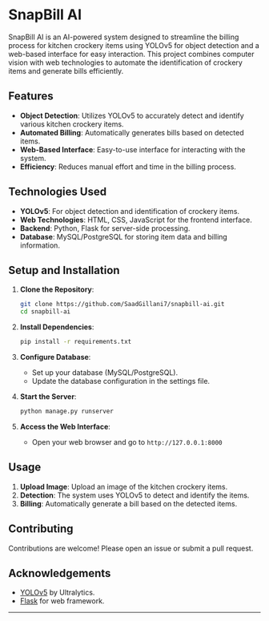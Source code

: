 # SnapBill AI

SnapBill AI is an AI-powered system designed to streamline the billing process for kitchen crockery items using YOLOv5 for object detection and a web-based interface for easy interaction. This project combines computer vision with web technologies to automate the identification of crockery items and generate bills efficiently.

## Features

- **Object Detection**: Utilizes YOLOv5 to accurately detect and identify various kitchen crockery items.
- **Automated Billing**: Automatically generates bills based on detected items.
- **Web-Based Interface**: Easy-to-use interface for interacting with the system.
- **Efficiency**: Reduces manual effort and time in the billing process.

## Technologies Used

- **YOLOv5**: For object detection and identification of crockery items.
- **Web Technologies**: HTML, CSS, JavaScript for the frontend interface.
- **Backend**: Python, Flask for server-side processing.
- **Database**: MySQL/PostgreSQL for storing item data and billing information.

## Setup and Installation

1. **Clone the Repository**:
    ```bash
    git clone https://github.com/SaadGillani7/snapbill-ai.git
    cd snapbill-ai
    ```

2. **Install Dependencies**:
    ```bash
    pip install -r requirements.txt
    ```

3. **Configure Database**:
    - Set up your database (MySQL/PostgreSQL).
    - Update the database configuration in the settings file.


4. **Start the Server**:
    ```bash
    python manage.py runserver
    ```

5. **Access the Web Interface**:
    - Open your web browser and go to `http://127.0.0.1:8000`

## Usage

1. **Upload Image**: Upload an image of the kitchen crockery items.
2. **Detection**: The system uses YOLOv5 to detect and identify the items.
3. **Billing**: Automatically generate a bill based on the detected items.

## Contributing

Contributions are welcome! Please open an issue or submit a pull request.


## Acknowledgements

- [YOLOv5](https://github.com/ultralytics/yolov5) by Ultralytics.
- [Flask](https://flask.palletsprojects.com/) for web framework.

---

